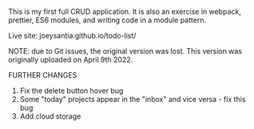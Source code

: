 This is my first full CRUD application. It is also an exercise in webpack, prettier, ES6 modules, and writing code in a module pattern. 

Live site: joeysantia.github.io/todo-list/

NOTE: due to Git issues, the original version was lost. This version was originally uploaded on April 9th 2022.

FURTHER CHANGES
1. Fix the delete button hover bug 
2. Some "today" projects appear in the "inbox" and vice versa - fix this bug
3. Add cloud storage